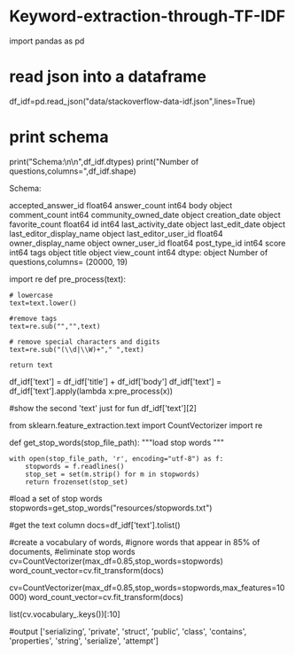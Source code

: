 # Keyword-extraction-through-TF-IDF
import pandas as pd

# read json into a dataframe
df_idf=pd.read_json("data/stackoverflow-data-idf.json",lines=True)

# print schema
print("Schema:\n\n",df_idf.dtypes)
print("Number of questions,columns=",df_idf.shape)

Schema:

accepted_answer_id          float64
answer_count                  int64
body                         object
comment_count                 int64
community_owned_date         object
creation_date                object
favorite_count              float64
id                            int64
last_activity_date           object
last_edit_date               object
last_editor_display_name     object
last_editor_user_id         float64
owner_display_name           object
owner_user_id               float64
post_type_id                  int64
score                         int64
tags                         object
title                        object
view_count                    int64
dtype: object
Number of questions,columns= (20000, 19)


import re
def pre_process(text):
    
    # lowercase
    text=text.lower()
    
    #remove tags
    text=re.sub("","",text)
    
    # remove special characters and digits
    text=re.sub("(\\d|\\W)+"," ",text)
    
    return text

df_idf['text'] = df_idf['title'] + df_idf['body']
df_idf['text'] = df_idf['text'].apply(lambda x:pre_process(x))

#show the second 'text' just for fun
df_idf['text'][2]

from sklearn.feature_extraction.text import CountVectorizer
import re

def get_stop_words(stop_file_path):
    """load stop words """
    
    with open(stop_file_path, 'r', encoding="utf-8") as f:
        stopwords = f.readlines()
        stop_set = set(m.strip() for m in stopwords)
        return frozenset(stop_set)

#load a set of stop words
stopwords=get_stop_words("resources/stopwords.txt")

#get the text column 
docs=df_idf['text'].tolist()

#create a vocabulary of words, 
#ignore words that appear in 85% of documents, 
#eliminate stop words
cv=CountVectorizer(max_df=0.85,stop_words=stopwords)
word_count_vector=cv.fit_transform(docs)

cv=CountVectorizer(max_df=0.85,stop_words=stopwords,max_features=10000)
word_count_vector=cv.fit_transform(docs)

list(cv.vocabulary_.keys())[:10]


#output
['serializing',
 'private',
 'struct',
 'public',
 'class',
 'contains',
 'properties',
 'string',
 'serialize',
 'attempt']
